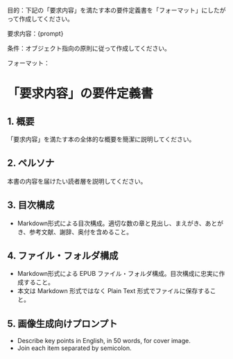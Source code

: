 目的：下記の「要求内容」を満たす本の要件定義書を「フォーマット」にしたがって作成してください。

要求内容：{prompt}

条件：オブジェクト指向の原則に従って作成してください。

フォーマット：

# 「要求内容」の要件定義書

## 1. 概要
「要求内容」を満たす本の全体的な概要を簡潔に説明してください。

## 2. ペルソナ
本書の内容を届けたい読者層を説明してください。

## 3. 目次構成
- Markdown形式による目次構成。適切な数の章と見出し、まえがき、あとがき、参考文献、謝辞、奥付を含めること。

## 4. ファイル・フォルダ構成
- Markdown形式による EPUB ファイル・フォルダ構成。目次構成に忠実に作成すること。
- 本文は Markdown 形式ではなく Plain Text 形式でファイルに保存すること。

## 5. 画像生成向けプロンプト

- Describe key points in English, in 50 words, for cover image.
- Join each item separated by semicolon.
